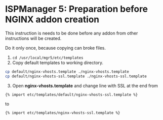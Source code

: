 # ISPManager 5: Preparation before NGINX addon creation

This instruction is needs to be done before any addon from other instructions will be created.

Do it only once, because copying can broke files.

1. `cd /usr/local/mgr5/etc/templates`
2. Copy default templates to working directory.

```bash
cp default/nginx-vhosts.template ./nginx-vhosts.template
cp default/nginx-vhosts-ssl.template ./nginx-vhosts-ssl.template
```

3. Open **nginx-vhosts.template** and change line with SSL at the end from

`{% import etc/templates/default/nginx-vhosts-ssl.template %}`

to

`{% import etc/templates/nginx-vhosts-ssl.template %}`

